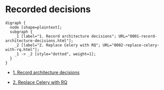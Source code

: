 # Recorded decisions

```graphviz
digraph {
  node [shape=plaintext];
  subgraph {
    _1 [label="1. Record architecture decisions"; URL="0001-record-architecture-decisions.html"];
    _2 [label="2. Replace Celery with RQ"; URL="0002-replace-celery-with-rq.html"];
    _1 -> _2 [style="dotted", weight=1];
  }
}
```

- [1. Record architecture decisions](0001-record-architecture-decisions.md)

- [2. Replace Celery with RQ](0002-replace-celery-with-rq.md)
